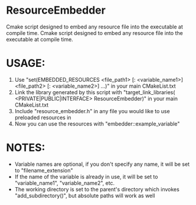 # ResourceEmbedder

Cmake script designed to embed any resource file into the executable at compile time.
Cmake script designed to embed any resource file into the executable at compile time.

# USAGE:
1) Use "set(EMBEDDED_RESOURCES <file_path1> [: <variable_name1>]
                               <file_path2> [: <variable_name2>]
                               ...)" in your main CMakeList.txt
2) Link the library generated by this script with
"target_link_libraries(<target> <PRIVATE|PUBLIC|INTERFACE> ResourceEmbedder)" in your main CMakeList.txt
3) Include "resource_embedder.h" in any file you would like to use preloaded resources in
4) Now you can use the resources with "embedder::example_variable"

# NOTES:
- Variable names are optional, if you don't specify any name, it will be set to "filename_extension"
- If the name of the variable is already in use, it will be set to "variable_name1", "variable_name2", etc.
- The working directory is set to the parent's directory which invokes "add_subdirectory()", but absolute paths
  will work as well
